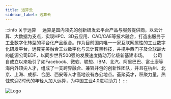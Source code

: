 ```yaml
---
title: 远算云
sidebar_label: 远算云
---
```


:::info 关于远算
&nbsp;&nbsp;&nbsp;&nbsp;远算是国内领先的创新研发云平台产品与服务提供商，以云计算、大数据为支点，实现HPC、3D云应用、CAD/CAE等技术融合，打造出服务于工业数字化转型的平台化产品组合。作为目前国内唯一一家互联网属性的工业数字化研发平台，远算完美融合工业数字化与云计算黑科技，并携手西门子及全球最大的能源公司EDF，以同步世界500强的发展速度撬动万亿级新基建市场。
&nbsp;&nbsp;&nbsp;&nbsp;公司自成立以来吸引了如Facebook、微软、联想、IBM、北汽、阿里巴巴、富士康等海内外顶尖人才，组成了一支跨界融合、兼容并包的创新性团队，并且在杭州、北京、上海、成都、合肥、西安等人才高地设有办公地点。荟聚英才，积聚力量，热忱欢迎Z时代的年轻人加入远算，为中国工业4.0进程助力！
:::

![Logo](/img/logo.png)
